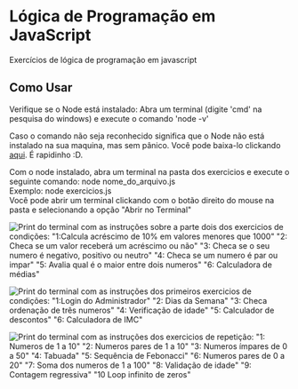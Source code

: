 # Lógica de Programação em JavaScript
Exercícios de lógica de programação em javascript

<h2>Como Usar</h2>

<p>Verifique se o Node está instalado: Abra um terminal (digite 'cmd' na pesquisa do windows) e execute o comando 'node -v'</p>
<p>Caso o comando não seja reconhecido significa que o Node não está instalado na sua maquina, mas sem pânico. Você pode baixa-lo clickando <a href="https://nodejs.org/en/download">aqui</a>. É rapidinho :D.</p>
<p>Com o node instalado, abra um terminal na pasta dos exercicios e execute o seguinte comando: node nome_do_arquivo.js<br>Exemplo: node exercicios.js <br> Você pode abrir um terminal clickando com o botão direito do mouse na pasta e selecionando a opção "Abrir no Terminal"</p>

![Print do terminal com as instruções sobre a parte dois dos exercicios de condições: "1:Calcula acréscimo de 10% em valores menores que 1000"
					"2: Checa se um valor receberá um acréscimo ou não"
					"3: Checa se o seu numero é negativo, positivo ou neutro"
					"4: Checa se um numero é par ou impar"
					"5: Avalia qual é o maior entre dois numeros"
					"6: Calculadora de médias"](/img/conditionals.png "Condições")


![Print do terminal com as instruções dos primeiros exercicios de condições: "1:Login do Administrador"
					"2: Dias da Semana"
					"3: Checa ordenação de três numeros"
					"4: Verificação de idade"
					"5: Calculador de descontos"
					"6: Calculadora de IMC"](/img/conditionals2.png "Condições parte dois")
     

![Print do terminal com as instruções dos exercicios de repetição: "1: Numeros de 1 a 10"
					"2: Numeros pares de 1 a 10"
					"3: Numeros ímpares de 0 a 50"
					"4: Tabuada"
					"5: Sequência de Febonacci"
					"6: Numeros pares de 0 a 20"
					"7: Soma dos numeros de 1 a 100"
					"8: Validação de idade"
					"9: Contagem regressiva"
					"10 Loop infinito de zeros"](/img/loopings.png "Loopings")
